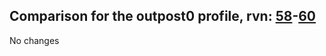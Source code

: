## Comparison for the outpost0 profile, rvn: [58](https://github.com/PRO100KatYT/FortniteProfileRevisions/tree/main/profiles/outpost0/58%20outpost0.json)-[60](https://github.com/PRO100KatYT/FortniteProfileRevisions/tree/main/profiles/outpost0/60%20outpost0.json)

No changes
